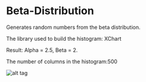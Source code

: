 # Beta-Distribution
Generates random numbers from the beta distribution.

The library used to build the histogram: XChart

Result: Alpha = 2.5, Beta = 2. 

The number of columns in the histogram:500

![alt tag](https://3.downloader.disk.yandex.ru/preview/bb8d867dde6885e970202501483cce9a6cfedcd298c923a11ea884b859f4b927/inf/J-V_zsRGMFData15Lw19aqqv5FrCK_X04FZkV3OBdD26PEOIHfJlLFs5B0hhuqo4Qbe0tuseiceEieXpMRPztQ%3D%3D?uid=202193618&filename=1111.png&disposition=inline&hash=&limit=0&content_type=image%2Fpng&tknv=v2&size=1249x515)
